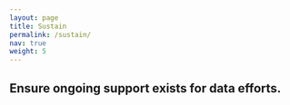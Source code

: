 ```yaml
---
layout: page
title: Sustain
permalink: /sustain/
nav: true
weight: 5
---
```


## Ensure ongoing support exists for data efforts.
